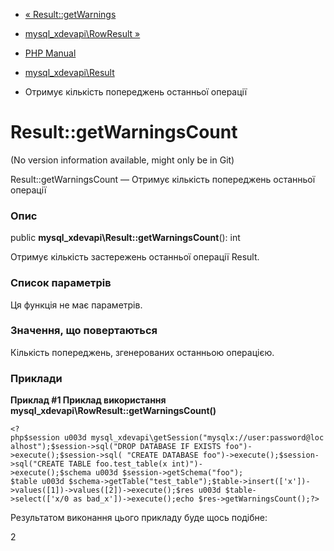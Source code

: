 - [« Result::getWarnings](mysql-xdevapi-result.getwarnings.md)
- [mysql_xdevapi\RowResult »](class.mysql-xdevapi-rowresult.md)

- [PHP Manual](index.md)
- [mysql_xdevapi\Result](class.mysql-xdevapi-result.md)
- Отримує кількість попереджень останньої операції

# Result::getWarningsCount

(No version information available, might only be in Git)

Result::getWarningsCount — Отримує кількість попереджень останньої
операції

### Опис

public **mysql_xdevapi\Result::getWarningsCount**(): int

Отримує кількість застережень останньої операції Result.

### Список параметрів

Ця функція не має параметрів.

### Значення, що повертаються

Кількість попереджень, згенерованих останньою операцією.

### Приклади

**Приклад #1 Приклад використання
**mysql_xdevapi\RowResult::getWarningsCount()****

` <?php$session u003d mysql_xdevapi\getSession("mysqlx://user:password@localhost");$session->sql("DROP DATABASE IF EXISTS foo")->execute();$session->sql( "CREATE DATABASE foo")->execute();$session->sql("CREATE TABLE foo.test_table(x int)")->execute();$schema u003d $session->getSchema("foo"); $table u003d $schema->getTable("test_table");$table->insert(['x'])->values([1])->values([2])->execute();$res u003d $table->select(['x/0 as bad_x'])->execute();echo $res->getWarningsCount();?> `

Результатом виконання цього прикладу буде щось подібне:

2
